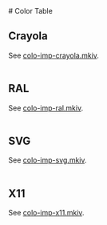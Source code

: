 <link rel="stylesheet" href="../../css/color/color-table.css"/>
# Color Table

## Crayola

See [colo-imp-crayola.mkiv](https://source.contextgarden.net/tex/context/base/mkiv/colo-imp-crayola.mkiv).
<table id="table_crayola" class="color-table"></table>

## RAL

See [colo-imp-ral.mkiv](https://source.contextgarden.net/tex/context/base/mkiv/colo-imp-ral.mkiv).
<table id="table_ral" class="color-table"></table>

## SVG

See [colo-imp-svg.mkiv](https://source.contextgarden.net/tex/context/base/mkiv/colo-imp-svg.mkiv).
<table id="table_svg" class="color-table"></table>

## X11

See [colo-imp-x11.mkiv](https://source.contextgarden.net/tex/context/base/mkiv/colo-imp-x11.mkiv).
<table id="table_x11" class="color-table"></table>

<script type="module">
import { create_table } from '../../js/color/gen-table.js';
import { crayola_colors } from '../../js/color/crayola-def.js';
import { ral_colors } from '../../js/color/ral-def.js'
import { svg_colors } from '../../js/color/svg-def.js'
import { x11_colors } from '../../js/color/x11-def.js'

create_table(table_crayola, crayola_colors, 6);
create_table(table_ral, ral_colors, 6);
create_table(table_svg, svg_colors, 6);
create_table(table_x11, x11_colors, 6);
</script>
